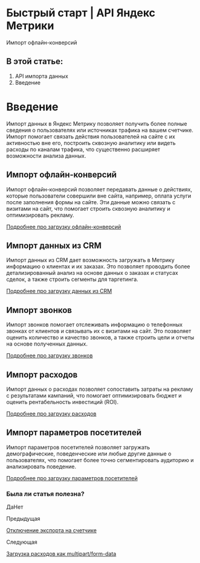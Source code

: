 # Быстрый старт | API Яндекс Метрики

Импорт офлайн-конверсий

## В этой статье:

  1. API импорта данных
  2. Введение

# Введение

Импорт данных в Яндекс Метрику позволяет получить более полные сведения о пользователях или источниках трафика на вашем счетчике. Импорт помогает связать действия пользователей на сайте с их активностью вне его, построить сквозную аналитику или видеть расходы по каналам трафика, что существенно расширяет возможности анализа данных.

## [](ru/data-import/#offline-conv)Импорт офлайн-конверсий

Импорт офлайн-конверсий позволяет передавать данные о действиях, которые пользователи совершили вне сайта, например, оплата услуги после заполнения формы на сайте. Эти данные можно связать с визитами на сайт, что помогает строить сквозную аналитику и оптимизировать рекламу.

[Подробнее про загрузку офлайн-конверсий](../management/offline-conv.md)

## [](ru/data-import/#crm)Импорт данных из CRM

Импорт данных из CRM дает возможность загружать в Метрику информацию о клиентах и их заказах. Это позволяет проводить более детализированный анализ на основе данных о заказах и статусах сделок, а также строить сегменты для таргетинга.

[Подробнее про загрузку данных из CRM](contacts.md)

## [](ru/data-import/#call)Импорт звонков

Импорт звонков помогает отслеживать информацию о телефонных звонках от клиентов и связывать их с визитами на сайт. Это позволяет оценить количество и качество звонков, а также строить цели и отчеты на основе полученных данных.

[Подробнее про загрузку звонков](../management/calls.md)

## [](ru/data-import/#expense)Импорт расходов

Импорт данных о расходах позволяет сопоставить затраты на рекламу с результатами кампаний, что помогает оптимизировать бюджет и оценить рентабельность инвестиций (ROI).

[Подробнее про загрузку расходов](../management/openapi/expense/uploadmultipart.md)

## [](ru/data-import/#user-params)Импорт параметров посетителей

Импорт параметров посетителей позволяет загружать демографические, поведенческие или любые другие данные о пользователях, что помогает более точно сегментировать аудиторию и анализировать поведение.

[Подробнее про загрузку параметров посетителей](../management/openapi/user_params/upload.md)

### Была ли статья полезна?

ДаНет

Предыдущая

[Отключение экспорта на счетчике](../management/openapi/cloud/removecounter.md)

Следующая

[Загрузка расходов как multipart/form-data](../management/openapi/expense/uploadmultipart.md)